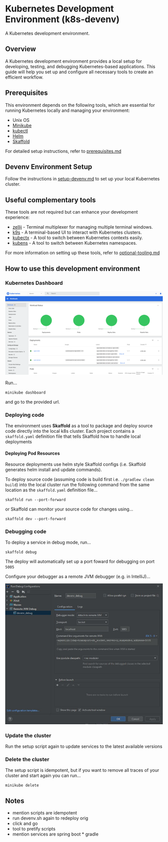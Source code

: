 # Kubernetes Development Environment (k8s-devenv)

A Kubernetes development environment.

## Overview

A Kubernetes development environment provides a local setup for developing, testing, and debugging Kubernetes-based applications. This guide will help you set up and configure all necessary tools to create an efficient workflow.

## Prerequisites

This environment depends on the following tools, which are essential for running Kubernetes locally and managing your environment:

- Unix OS
- [Minikube](https://minikube.sigs.k8s.io/)
- [kubectl](https://kubernetes.io/docs/tasks/tools/#kubectl)
- [Helm](https://helm.sh/)
- [Skaffold](https://skaffold.dev/)

For detailed setup instructions, refer to [prerequisites.md](docs/prerequisites.md)


## Devenv Environment Setup

Follow the instructions in [setup-devenv.md](docs/setup-devenv.md) to set up your local Kubernetes cluster.

## Useful complementary tools

These tools are not required but can enhance your development experience:

- [zellij](https://zellij.dev/) - Terminal multiplexer for managing multiple terminal windows.
- [k9s](https://k9scli.io/) - A terminal-based UI to interact with Kubernetes clusters.
- [kubectx](https://github.com/ahmetb/kubectx) - A tool to switch between Kubernetes contexts easily.
- [kubens](https://github.com/ahmetb/kubectx) - A tool to switch between Kubernetes namespaces.

For more information on setting up these tools, refer to [optional-tooling.md](docs/optional-tooling.md)

## How to use this development environment

### Kubernetes Dashboard

![Dev Env](images/k8s-dashboard.png)

Run...

```shell
minikube dashboard
```

and go to the provided url.

### Deploying code

The environment uses **Skaffold** as a tool to package and deploy source code directly into the local k8s cluster. Each project contains a `skaffold.yaml` definition file that tells Skaffold how to handle local deployments

#### Deploying Pod Resources

Resource deployments use helm style Skaffold configs (i.e. Skaffold generates helm install and update commands).

To deploy source code (assuming code is build first i.e. `./gradlew clean build`) into the local cluster run the following command from the same location as the `skaffold.yaml` definition file...

```shell
skaffold run --port-forward
```

or Skaffold can monitor your source code for changes using...

```shell
skaffold dev --port-forward
```


### Debugging code

To deploy a service in debug mode, run...

```shell
skaffold debug
```

The deploy will automatically set up a port foward for debugging on port `5005`

Configure your debugger as a remote JVM debugger (e.g. in IntelliJ)...

![debugger](images/debugger.jpg)

### Update the cluster

Run the setup script again to update services to the latest available versions 

### Delete the cluster

The setup script is idempotent, but if you want to remove all traces of your cluster and start again you can run...

```shell
minikube delete
```

## Notes

- mention scripts are idempotent
- run devenv.sh again to redeploy orig
- click and go
- tool to pretify scripts
- mention services are spring boot * gradle

